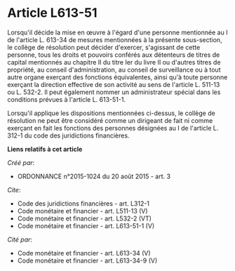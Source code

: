 # Article L613-51

Lorsqu'il décide la mise en œuvre à l'égard d'une personne mentionnée au I de l'article L. 613-34 de mesures mentionnées à la
présente sous-section, le collège de résolution peut décider d'exercer, s'agissant de cette personne, tous les droits et
pouvoirs conférés aux détenteurs de titres de capital mentionnés au chapitre II du titre Ier du livre II ou d'autres titres
de propriété, au conseil d'administration, au conseil de surveillance ou à tout autre organe exerçant des fonctions
équivalentes, ainsi qu'à toute personne exerçant la direction effective de son activité au sens de l'article L. 511-13 ou L.
532-2. Il peut également nommer un administrateur spécial dans les conditions prévues à l'article L. 613-51-1. 

Lorsqu'il applique les dispositions mentionnées ci-dessus, le collège de résolution ne peut être considéré comme un dirigeant
de fait ni comme exerçant en fait les fonctions des personnes désignées au I de l'article L. 312-1 du code des juridictions
financières.

**Liens relatifs à cet article**

_Créé par_:

  - ORDONNANCE n°2015-1024 du 20 août 2015 - art. 3

_Cite_:

  - Code des juridictions financières - art. L312-1
  - Code monétaire et financier - art. L511-13 (V)
  - Code monétaire et financier - art. L532-2 (VT)
  - Code monétaire et financier - art. L613-51-1 (V)

_Cité par_:

  - Code monétaire et financier - art. L613-34 (V)
  - Code monétaire et financier - art. L613-34-9 (V)
